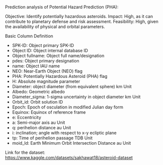 Prediction analysis of Potential Hazard Prediction (PHA):

Objective: Identify potentially hazardous asteroids.
Impact: High, as it can contribute to planetary defense and risk assessment.
Feasibility: High, given the availability of physical and orbital parameters.

Basic Column Definition
* SPK-ID: Object primary SPK-ID
* Object ID: Object internal database ID
* Object fullname: Object full name/designation
* pdes: Object primary designation
* name: Object IAU name
* NEO: Near-Earth Object (NEO) flag
* PHA: Potentially Hazardous Asteroid (PHA) flag
* H: Absolute magnitude parameter
* Diameter: object diameter (from equivalent sphere) km Unit
* Albedo: Geometric albedo
* Diameter_sigma: 1-sigma uncertainty in object diameter km Unit
* Orbit_id: Orbit solution ID
* Epoch: Epoch of osculation in modified Julian day form
* Equinox: Equinox of reference frame
* e: Eccentricity
* a: Semi-major axis au Unit
* q: perihelion distance au Unit
* i: inclination; angle with respect to x-y ecliptic plane
* tp: Time of perihelion passage TDB Unit
* moid_ld: Earth Minimum Orbit Intersection Distance au Unit

Link for the dataset:
https://www.kaggle.com/datasets/sakhawat18/asteroid-dataset
